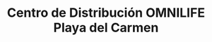 ---
title: "Centro de Distribución OMNILIFE Playa del Carmen"
url: /playa-del-carmen/centro-de-distribucion-omnilife-playa-del-carmen/
shop: suplementos nutricionales
---